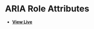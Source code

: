 # ARIA Role Attributes

- [**View Live**](https://tahmid-sarker.github.io/Modern-HTML-CSS-Notes/09-Web-Accessibility/02-Role-Attribute/)